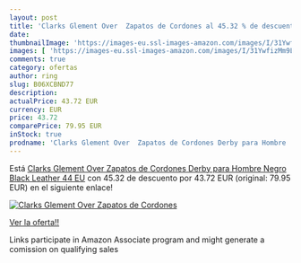 ```yaml
---
layout: post
title: 'Clarks Glement Over  Zapatos de Cordones al 45.32 % de descuento'
date: 
thumbnailImage: 'https://images-eu.ssl-images-amazon.com/images/I/31YwfizMm9L._SL200_.jpg'
images: [ 'https://images-eu.ssl-images-amazon.com/images/I/31YwfizMm9L._SL200_.jpg' ]
comments: true
category: ofertas
author: ring
slug: B06XCBND77
description:
actualPrice: 43.72 EUR
currency: EUR
price: 43.72
comparePrice: 79.95 EUR
inStock: true
prodname: 'Clarks Glement Over  Zapatos de Cordones Derby para Hombre  Negro  Black Leather   44 EU'
---
```


Está [Clarks Glement Over  Zapatos de Cordones Derby para Hombre  Negro  Black Leather   44 EU](https://www.amazon.es/dp/B06XCBND77/?tag=tolees-21) con 45.32 de descuento por 43.72 EUR (original: 79.95 EUR) en el siguiente enlace!

[![Clarks Glement Over  Zapatos de Cordones](https://images-eu.ssl-images-amazon.com/images/I/31YwfizMm9L._SL200_.jpg)](https://www.amazon.es/dp/B06XCBND77/?tag=tolees-21)

[Ver la oferta!!](https://www.amazon.es/dp/B06XCBND77/?tag=tolees-21)

Links participate in Amazon Associate program and might generate a comission on qualifying sales


